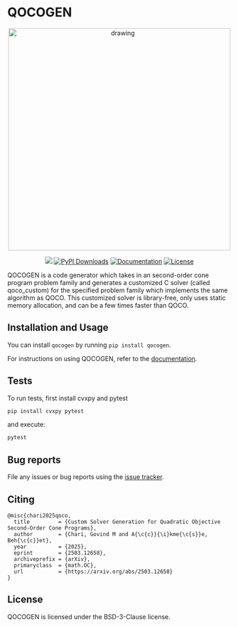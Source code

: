 # QOCOGEN
<p align="center">
  <img src="https://github.com/user-attachments/assets/7bd44fa7-d198-4739-bb79-a5c15e04a8de" alt="drawing" width="500"/>
</p>

<p align="center">
  <a href=https://github.com/qoco-org/qocogen/actions/workflows/unit_tests.yml/badge.svg"><img src="https://github.com/qoco-org/qocogen/actions/workflows/unit_tests.yml/badge.svg"/></a>
  <a href="https://img.shields.io/pypi/dm/qocogen.svg?label=Pypi%20downloads"><img src="https://img.shields.io/pypi/dm/qocogen.svg?label=Pypi%20downloads" alt="PyPI Downloads" /></a>
  <a href="https://qoco-org.github.io/qoco/codegen/index.html"><img src="https://img.shields.io/badge/docs-online-brightgreen?logo=read-the-docs&style=flat" alt="Documentation" /></a>
  <a href="https://opensource.org/licenses/BSD-3-Clause"><img src="https://img.shields.io/badge/License-BSD_3--Clause-green.svg" alt="License" /></a>
</p>

QOCOGEN is a code generator which takes in an second-order cone program problem family and generates a customized C solver (called qoco_custom) for the specified problem family which implements the same algorithm as QOCO. This customized solver is library-free, only uses static memory allocation, and can be a few times faster than QOCO.

## Installation and Usage

You can install `qocogen` by running `pip install qocogen`.

For instructions on using QOCOGEN, refer to the [documentation](https://qoco-org.github.io/qoco/codegen/index.html).

## Tests
To run tests, first install cvxpy and pytest
```bash
pip install cvxpy pytest
```

and execute:

```bash
pytest
```

## Bug reports

File any issues or bug reports using the [issue tracker](https://github.com/qoco-org/qocogen/issues).

## Citing
```
@misc{chari2025qoco,
  title         = {Custom Solver Generation for Quadratic Objective Second-Order Cone Programs},
  author        = {Chari, Govind M and A{\c{c}}{\i}kme{\c{s}}e, Beh{\c{c}}et},
  year          = {2025},
  eprint        = {2503.12658},
  archiveprefix = {arXiv},
  primaryclass  = {math.OC},
  url           = {https://arxiv.org/abs/2503.12658}
}
```

## License
QOCOGEN is licensed under the BSD-3-Clause license.
